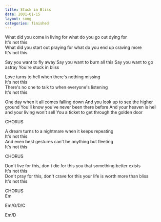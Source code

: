 ```yaml
---
title: Stuck in Bliss
date: 2001-01-15
layout: song
categories: finished
---
```

What did you come in living for what do you go out dying for  
It's not this  
What did you start out praying for what do you end up craving more  
It's not this

<div class="chorus">Say you want to fly away  
Say you want to burn all this  
Say you want to go astray  
You're stuck in bliss</div>

Love turns to hell when there's nothing missing  
It's not this  
There's no one to talk to when everyone's listening  
It's not this

<div class="chorus">One day when it all comes falling down  
And you look up to see the higher ground  
You'll know you've never been there before  
And your heaven is hell and your living won't sell  
You a ticket to get through the golden door  

CHORUS</div>

A dream turns to a nightmare when it keeps repeating  
It's not this  
And even best gestures can't be anything but fleeting  
It's not this

<div class="chorus">CHORUS</div>

Don't live for this, don't die for this you that something better exists  
It's not this  
Don't pray for this, don't crave for this your life is worth more than bliss  
It's not this

<div class="chorus">CHORUS</div>

<div class="chords">
Em  

Em/G/D/C  

Em/D</div>

